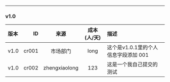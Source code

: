 ---
### v1.0

| 版本 | ID | 来源 | 成本(人/天) | 描述 |
| :-- | --: | :--: | :--: | :-- |
| v1.0 | cr001 | 市场部门 | long | 这个是v1.0.1里的个人信息字段添加 001 |
| v1.0 | cr002 | zhengxiaolong | 123 | 这是一个我自己提交的测试 |
